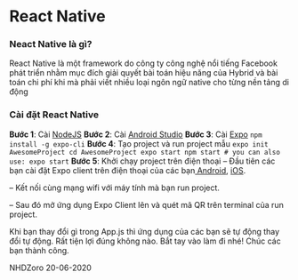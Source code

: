 # React Native

### Neact Native là gì?
React Native là một framework do công ty công nghệ nổi tiếng Facebook phát triển nhằm mục đích giải quyết bài toán hiệu năng của Hybrid và bài toán chi phí khi mà phải viết nhiều loại ngôn ngữ native cho từng nền tảng di động
### Cài đặt React Native

**Bước 1**: Cài [NodeJS](https://nodejs.org/en/)
**Bước 2**: Cài [Android Studio](https://developer.android.com/studio)
**Bước 3**: Cài [Expo](https://expo.io/learn)
`npm install -g expo-cli`
**Bước 4**: Tạo project và run project mẫu
`expo init AwesomeProject
cd AwesomeProject
expo start
npm start # you can also use: expo start`
**Bước 5**: Khởi chạy project trên điện thoại
– Đầu tiên các bạn cài đặt Expo client trên điện thoại của các bạn[ Android](https://play.google.com/store/apps/details?id=host.exp.exponent), [iOS](https://apps.apple.com/app/apple-store/id982107779).

– Kết nối cùng mạng wifi với máy tính mà bạn run project.

– Sau đó mở ứng dụng Expo Client lên và quét mã QR trên terminal của run project.

Khi bạn thay đổi gì trong App.js thì ứng dụng của các bạn sẽ tự động thay đổi tự động. Rất tiện lợi đúng không nào. Bắt tay vào làm đi nhé! Chúc các bạn thành công.




NHDZoro 20-06-2020
